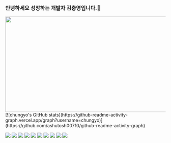 ### 안녕하세요 성장하는 개발자 김충영입니다.👋
<a href="https://www.gitanimals.org/en_US?utm_medium=image&utm_source=chungyo&utm_content=farm">
<img
  src="https://render.gitanimals.org/farms/chungyo?"
  width="600"
  height="300"
/>
</a>
[![chungyo's GitHub stats](https://github-readme-activity-graph.vercel.app/graph?username=chungyo)](https://github.com/ashutosh00710/github-readme-activity-graph)

<a href="" target="_blank"><img src="https://img.shields.io/badge/React-61DAFB?style=flat-square&logo=React&logoColor=white"/></a>
<img src="https://img.shields.io/badge/styled components-DB7093?style=flat-square&logo=styled-components&logoColor=white"/>
<img src="https://img.shields.io/badge/HTML5-E34F26?style=flat-square&logo=html5&logoColor=white"/>
<a href="" target="_blank"><img src="https://img.shields.io/badge/React_Native-61DAFB?style=flat-square&logo=React&logoColor=white"/></a>
<a href="" target="_blank"><img src="https://img.shields.io/badge/JavaScript-F7DF1E?style=flat-square&logo=JavaScript&logoColor=white"/></a>
<a href="" target="_blank"><img src="https://img.shields.io/badge/TypeScript-007ACC?style=flat-square&logo=TypeScript&logoColor=white"/></a>
<a href="" target="_blank"><img src="https://img.shields.io/badge/Firebase-FFCA28?style=flat-square&logo=Firebase&logoColor=white"/></a>
<img src="https://img.shields.io/badge/Python-3776AB?style=flat-square&logo=Python&logoColor=white"/>
<img src="https://img.shields.io/badge/WebStorm-000000?style=flat-square&logo=WebStorm&logoColor=white"/> 
<img src="https://img.shields.io/badge/PyCharm-000000?style=flat-square&logo=PyCharm&logoColor=white"/>

